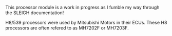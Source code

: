 This processor module is a work in progress as I fumble my way through the SLEIGH documentation!

H8/539 processors were used by Mitsubishi Motors in their ECUs. These H8 processors are often refered to as MH7202F or MH7203F.
